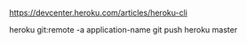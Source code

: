 https://devcenter.heroku.com/articles/heroku-cli

heroku git:remote -a application-name
git push heroku master
